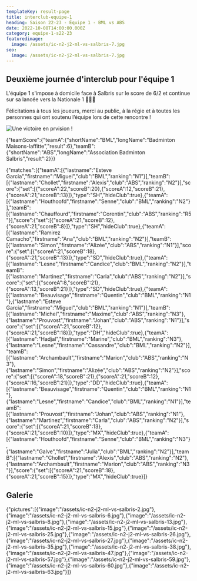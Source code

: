 ```yaml
---
templateKey: result-page
title: interclub-equipe-1
heading: Saison 22-23 - Équipe 1 - BML vs ABS
date: 2022-10-08T14:00:00.000Z
category: equipe-1-s22-23
featuredimage:
  image: /assets/ic-n2-j2-ml-vs-salbris-7.jpg
seo:
  image: /assets/ic-n2-j2-ml-vs-salbris-7.jpg
---
```

## Deuxième journée d'interclub pour l'équipe 1

L'équipe 1 s'impose à domicile face à Salbris sur le score de 6/2 et continue sur sa lancée vers la Nationale 1 💪🏼🔝

Félicitations à tous les joueurs, merci au public, à la régie et à toutes les personnes qui ont soutenu l’équipe lors de cette rencontre !

![Une victoire en prvision !](/assets/ic-n2-j2-ml-vs-salbris-7.jpg "Une victoire en prévision !")

<teamscoreboard>{"teamScore":{"teamA":{"shortName":"BML","longName":"Badminton Maisons-laffitte","result":6},"teamB":{"shortName":"ABS","longName":"Association Badminton Salbris","result":2}}}</teamscoreboard>

<scoreboard>{"matches":[{"teamA":[{"lastname":"Esteve Garcia","firstname":"Miguel","club":"BML","ranking":"N1"}],"teamB":[{"lastname":"Chollet","firstname":"Alexis","club":"ABS","ranking":"N2"}],"score":{"set":[{"scoreA":22,"scoreB":20},{"scoreA":12,"scoreB":21},{"scoreA":21,"scoreB":13}]},"type":"SH","hideClub":true},{"teamA":[{"lastname":"Houthoofd","firstname":"Senne","club":"BML","ranking":"N2"}],"teamB":[{"lastname":"Chauffourd","firstname":"Corentin","club":"ABS","ranking":"R5"}],"score":{"set":[{"scoreA":21,"scoreB":12},{"scoreA":21,"scoreB":8}]},"type":"SH","hideClub":true},{"teamA":[{"lastname":"Ramirez Camacho","firstname":"Ana","club":"BML","ranking":"N2"}],"teamB":[{"lastname":"Simon","firstname":"Alizée","club":"ABS","ranking":"N1"}],"score":{"set":[{"scoreA":21,"scoreB":18},{"scoreA":21,"scoreB":13}]},"type":"SD","hideClub":true},{"teamA":[{"lastname":"Lesne","firstname":"Candice","club":"BML","ranking":"N2"}],"teamB":[{"lastname":"Martinez","firstname":"Carla","club":"ABS","ranking":"N2"}],"score":{"set":[{"scoreA":8,"scoreB":21},{"scoreA":13,"scoreB":21}]},"type":"SD","hideClub":true},{"teamA":[{"lastname":"Beauvisage","firstname":"Quentin","club":"BML","ranking":"N1"},{"lastname":"Esteve Garcia","firstname":"Miguel","club":"BML","ranking":"N1"}],"teamB":[{"lastname":"Michel","firstname":"Maxime","club":"ABS","ranking":"N3"},{"lastname":"Prouvost","firstname":"Johan","club":"ABS","ranking":"N1"}],"score":{"set":[{"scoreA":21,"scoreB":12},{"scoreA":21,"scoreB":18}]},"type":"DH","hideClub":true},{"teamA":[{"lastname":"Hadjal","firstname":"Marine","club":"BML","ranking":"N3"},{"lastname":"Lesne","firstname":"Cassandre","club":"BML","ranking":"N2"}],"teamB":[{"lastname":"Archambault","firstname":"Marion","club":"ABS","ranking":"N3"},{"lastname":"Simon","firstname":"Alizée","club":"ABS","ranking":"N2"}],"score":{"set":[{"scoreA":18,"scoreB":21},{"scoreA":21,"scoreB":12},{"scoreA":16,"scoreB":21}]},"type":"DD","hideClub":true},{"teamA":[{"lastname":"Beauvisage","firstname":"Quentin","club":"BML","ranking":"N1"},{"lastname":"Lesne","firstname":"Candice","club":"BML","ranking":"N1"}],"teamB":[{"lastname":"Prouvost","firstname":"Johan","club":"ABS","ranking":"N1"},{"lastname":"Martinez","firstname":"Carla","club":"ABS","ranking":"N2"}],"score":{"set":[{"scoreA":21,"scoreB":13},{"scoreA":21,"scoreB":10}]},"type":"MX","hideClub":true},{"teamA":[{"lastname":"Houthoofd","firstname":"Senne","club":"BML","ranking":"N3"},{"lastname":"Galve","firstname":"Julia","club":"BML","ranking":"N2"}],"teamB":[{"lastname":"Chollet","firstname":"Alexis","club":"ABS","ranking":"N2"},{"lastname":"Archambault","firstname":"Marion","club":"ABS","ranking":"N3"}],"score":{"set":[{"scoreA":21,"scoreB":18},{"scoreA":21,"scoreB":15}]},"type":"MX","hideClub":true}]}</scoreboard>



## G﻿alerie

<gallery>{"pictures":[{"image":"/assets/ic-n2-j2-ml-vs-salbris-2.jpg"},{"image":"/assets/ic-n2-j2-ml-vs-salbris-6.jpg"},{"image":"/assets/ic-n2-j2-ml-vs-salbris-8.jpg"},{"image":"/assets/ic-n2-j2-ml-vs-salbris-13.jpg"},{"image":"/assets/ic-n2-j2-ml-vs-salbris-15.jpg"},{"image":"/assets/ic-n2-j2-ml-vs-salbris-25.jpg"},{"image":"/assets/ic-n2-j2-ml-vs-salbris-26.jpg"},{"image":"/assets/ic-n2-j2-ml-vs-salbris-27.jpg"},{"image":"/assets/ic-n2-j2-ml-vs-salbris-35.jpg"},{"image":"/assets/ic-n2-j2-ml-vs-salbris-38.jpg"},{"image":"/assets/ic-n2-j2-ml-vs-salbris-47.jpg"},{"image":"/assets/ic-n2-j2-ml-vs-salbris-57.jpg"},{"image":"/assets/ic-n2-j2-ml-vs-salbris-59.jpg"},{"image":"/assets/ic-n2-j2-ml-vs-salbris-60.jpg"},{"image":"/assets/ic-n2-j2-ml-vs-salbris-63.jpg"}]}</gallery>